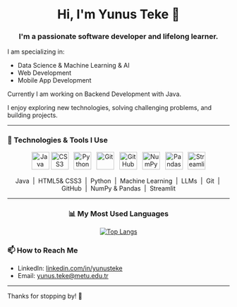 <div align="center">
  <h1>  Hi, I'm Yunus Teke 👋</h1>
</div>
<h3 align="center" >I'm a passionate software developer and lifelong learner.</h3>  

I am specializing in:  



- Data Science & Machine Learning & AI
- Web Development
- Mobile App Development

Currently I am working on Backend Development with Java.

I enjoy exploring new technologies, solving challenging problems, and building projects.

---
### 🔧 Technologies & Tools I Use

<p align="center">
  <img src="https://cdn.jsdelivr.net/gh/devicons/devicon/icons/java/java-original.svg" height="40" alt="Java"/>
  <img src="https://cdn.jsdelivr.net/gh/devicons/devicon/icons/css3/css3-original.svg" height="40" alt="CSS3"/> &nbsp;
  <img src="https://cdn.jsdelivr.net/gh/devicons/devicon/icons/python/python-original.svg" height="40" alt="Python"/> &nbsp;
  <img src="https://cdn.jsdelivr.net/gh/devicons/devicon/icons/git/git-original.svg" height="40" alt="Git"/> &nbsp;
  <img src="https://cdn.jsdelivr.net/gh/devicons/devicon/icons/github/github-original.svg" height="40" alt="GitHub"/> &nbsp;
  <img src="https://upload.wikimedia.org/wikipedia/commons/3/31/NumPy_logo_2020.svg" height="40" alt="NumPy"/> &nbsp;
  <img src="https://upload.wikimedia.org/wikipedia/commons/2/22/Pandas_mark.svg" height="40" alt="Pandas"/> &nbsp;
  <img src="https://streamlit.io/images/brand/streamlit-logo-secondary-colormark-darktext.svg" height="40" alt="Streamlit"/>
</p>

<p align="center">
  Java &nbsp;|&nbsp;
  HTML5& CSS3 &nbsp;|&nbsp;
  Python &nbsp;|&nbsp;
  Machine Learning &nbsp;|&nbsp;
  LLMs &nbsp;|&nbsp;
  Git &nbsp;|&nbsp;
  GitHub &nbsp;|&nbsp;
  NumPy & Pandas &nbsp;|&nbsp;
  Streamlit
</p>


---

<h3 align="center">📊 My Most Used Languages</h3>

<p align="center">
  <a href="https://github.com/anuraghazra/github-readme-stats">
    <img src="https://github-readme-stats.vercel.app/api/top-langs/?username=yteke42&layout=compact&theme=dark" alt="Top Langs">
  </a>
</p>


### 📫 How to Reach Me

- LinkedIn: [linkedin.com/in/yunusteke](https://linkedin.com/in/yunusteke)  
- Email: yunus.teke@metu.edu.tr

---

Thanks for stopping by! 🚀
